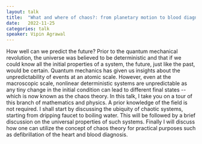 ```yaml
---
layout: talk
title:  "What and where of chaos?: from planetary motion to blood diagnosis"
date:   2022-11-25
categories: talk
speaker: Vipin Agrawal
---
```

How well can we predict the future? Prior to the quantum mechanical revolution, the universe was believed to be deterministic and that if we could know all the initial properties of a system, the future, just like the past, would be certain. Quantum mechanics has given us insights about the unpredictability of events at an atomic scale. However, even at the macroscopic scale, nonlinear deterministic systems are unpredictable as any tiny change in the initial condition can lead to different final states -- which is now known as the chaos theory. 
In this talk, I take you on a tour of this branch of mathematics and physics. A prior knowledge of the field is not required. I shall start by discussing the ubiquity of chaotic systems, starting from dripping faucet to boiling water. This will be followed by a brief discussion on the universal properties of such systems. Finally I will discuss how one can utilize the concept of chaos theory for practical purposes such as defibrillation of the heart and blood diagnosis.
